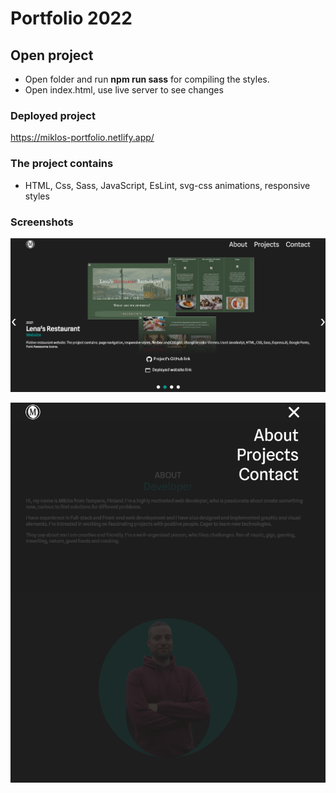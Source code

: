 # Portfolio 2022

## Open project

- Open folder and run **npm run sass** for compiling the styles.
- Open index.html, use live server to see changes

### Deployed project

https://miklos-portfolio.netlify.app/

### The project contains

- HTML, Css, Sass, JavaScript, EsLint, svg-css animations, responsive styles

### Screenshots

![Alt text](https://github.com/miklosoravecz/Portfolio/blob/main/src/screenshots/portfloio.png "carousel")


![Alt text](https://github.com/miklosoravecz/Portfolio/blob/main/src/screenshots/portfolio2.png "menu")

